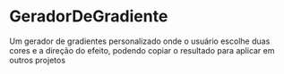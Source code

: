 # GeradorDeGradiente
Um gerador de gradientes personalizado onde o usuário escolhe duas cores e a direção do efeito, podendo copiar o resultado para aplicar em outros projetos
